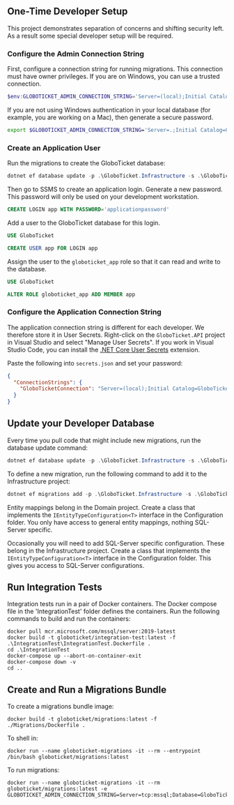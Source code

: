 ## One-Time Developer Setup

This project demonstrates separation of concerns and shifting security left.
As a result some special developer setup will be required.

### Configure the Admin Connection String

First, configure a connection string for running migrations.
This connection must have owner privileges.
If you are on Windows, you can use a trusted connection.

```powershell
$env:GLOBOTICKET_ADMIN_CONNECTION_STRING='Server=(local);Initial Catalog=GloboTicket;Integrated Security=True;Trust Server Certificate=True;'
```

If you are not using Windows authentication in your local database (for example, you are working on a Mac), then generate a secure password.

```bash
export $GLOBOTICKET_ADMIN_CONNECTION_STRING='Server=.;Initial Catalog=GloboTicket;User=sa;Password=adminpassword;Trust Server Certificate=True;'
```

### Create an Application User

Run the migrations to create the GloboTicket database:

```powershell
dotnet ef database update -p .\GloboTicket.Infrastructure -s .\GloboTicket.API
```

Then go to SSMS to create an application login.
Generate a new password.
This password will only be used on your development workstation.

```sql
CREATE LOGIN app WITH PASSWORD='applicationpassword'
```

Add a user to the GloboTicket database for this login.

```sql
USE GloboTicket

CREATE USER app FOR LOGIN app
```

Assign the user to the `globoticket_app` role so that it can read and write to the database.

```sql
USE GloboTicket

ALTER ROLE globoticket_app ADD MEMBER app
```

### Configure the Application Connection String

The application connection string is different for each developer.
We therefore store it in User Secrets.
Right-click on the `GloboTicket.API` project in Visual Studio and select "Manage User Secrets".
If you work in Visual Studio Code, you can install the [.NET Core User Secrets](https://marketplace.visualstudio.com/items?itemName=adrianwilczynski.user-secrets) extension.

Paste the following into `secrets.json` and set your password:

```json
{
  "ConnectionStrings": {
    "GloboTicketConnection": "Server=(local);Initial Catalog=GloboTicket;User=app;Password=applicationpassword;MultipleActiveResultSets=True;Trust Server Certificate=True;"
  }
}
```

## Update your Developer Database

Every time you pull code that might include new migrations, run the database update command:

```powershell
dotnet ef database update -p .\GloboTicket.Infrastructure -s .\GloboTicket.API
```

To define a new migration, run the following command to add it to the Infrastructure project:

```powershell
dotnet ef migrations add -p .\GloboTicket.Infrastructure -s .\GloboTicket.API MyNewMigration
```

Entity mappings belong in the Domain project.
Create a class that implements the `IEntityTypeConfiguration<T>` interface in the Configuration folder.
You only have access to general entity mappings, nothing SQL-Server specific.

Occasionally you will need to add SQL-Server specific configuration.
These belong in the Infrastructure project.
Create a class that implements the `IEntityTypeConfiguration<T>` interface in the Configuration folder.
This gives you access to SQL-Server configurations.

## Run Integration Tests

Integration tests run in a pair of Docker containers.
The Docker compose file in the 'IntegrationTest' folder defines the containers.
Run the following commands to build and run the containers:

```
docker pull mcr.microsoft.com/mssql/server:2019-latest
docker build -t globoticket/integration-test:latest -f .\IntegrationTest\IntegrationTest.Dockerfile .
cd .\IntegrationTest
docker-compose up --abort-on-container-exit
docker-compose down -v
cd ..
```

## Create and Run a Migrations Bundle

To create a migrations bundle image:

```
docker build -t globoticket/migrations:latest -f ./Migrations/Dockerfile .
```

To shell in:

```
docker run --name globoticket-migrations -it --rm --entrypoint /bin/bash globoticket/migrations:latest
```

To run migrations:

```
docker run --name globoticket-migrations -it --rm globoticket/migrations:latest -e GLOBOTICKET_ADMIN_CONNECTION_STRING=Server=tcp:mssql;Database=GloboTicket;User=sa;Password=notused;TrustServerCertificate=True;
```
